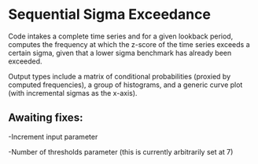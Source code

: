 # Sequential Sigma Exceedance

Code intakes a complete time series and for a given lookback period, computes the frequency at which the z-score of the time series exceeds a certain sigma, given that a lower sigma benchmark has already been exceeded. 

Output types include a matrix of conditional probabilities (proxied by computed frequencies), a group of histograms, and a generic curve plot (with incremental sigmas as the x-axis). 

## Awaiting fixes:

-Increment input parameter

-Number of thresholds parameter (this is currently arbitrarily set at 7)


